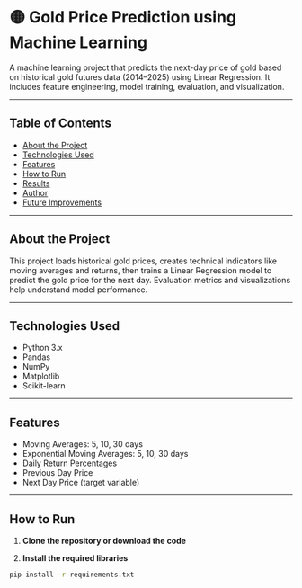 # 🟡 Gold Price Prediction using Machine Learning

A machine learning project that predicts the next-day price of gold based on historical gold futures data (2014–2025) using Linear Regression. It includes feature engineering, model training, evaluation, and visualization.

---

## Table of Contents
- [About the Project](#-about-the-project)
- [Technologies Used](#-technologies-used)
- [Features](#-features)
- [How to Run](#-how-to-run)
- [Results](#-results)
- [Author](#-author)
- [Future Improvements](#-future-improvements)

---

## About the Project

This project loads historical gold prices, creates technical indicators like moving averages and returns, then trains a Linear Regression model to predict the gold price for the next day. Evaluation metrics and visualizations help understand model performance.

---

## Technologies Used

- Python 3.x
- Pandas
- NumPy
- Matplotlib
- Scikit-learn

---

## Features

- Moving Averages: 5, 10, 30 days
- Exponential Moving Averages: 5, 10, 30 days
- Daily Return Percentages
- Previous Day Price
- Next Day Price (target variable)

---

## How to Run

1. **Clone the repository or download the code**

2. **Install the required libraries**

```bash
pip install -r requirements.txt  

